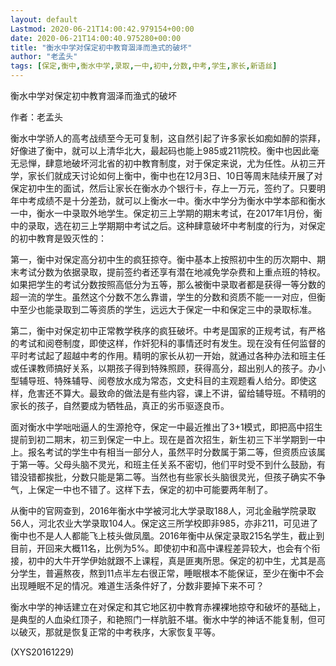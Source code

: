 ```yaml
---
layout: default
Lastmod: 2020-06-21T14:00:42.979154+00:00
date: 2020-06-21T14:00:40.975280+00:00
title: "衡水中学对保定初中教育涸泽而渔式的破坏"
author: "老孟头"
tags: [保定,衡中,衡水中学,录取,一中,初中,分数,中考,学生,家长,新语丝]
---
```


衡水中学对保定初中教育涸泽而渔式的破坏

作者：老孟头

衡水中学骄人的高考战绩至今无可复制，这自然引起了许多家长如痴如醉的崇拜，好像进了衡中，就可以上清华北大，最起码也能上985或211院校。衡中也因此毫无忌惮，肆意地破坏河北省的初中教育制度，对于保定来说，尤为任性。从初三开学，家长们就成天讨论如何上衡中，衡中也在12月3日、10日等周末陆续开展了对保定初中生的面试，然后让家长在衡水办个银行卡，存上一万元，签约了。只要明年中考成绩不是十分差劲，就可以上衡水一中。衡水中学分为衡水中学本部和衡水一中，衡水一中录取外地学生。保定初三上学期的期末考试，在2017年1月份，衡中的录取，选在初三上学期期中考试之后。这种肆意破坏中考制度的行为，对保定的初中教育是毁灭性的：

第一，衡中对保定高分初中生的疯狂掠夺。衡中基本上按照初中生的历次期中、期末考试分数为依据录取，提前签约者还享有潜在地减免学杂费和上重点班的特权。如果把学生的考试分数按照高低分为五等，那么被衡中录取者都是获得一等分数的超一流的学生。虽然这个分数不怎么靠谱，学生的分数和资质不能一一对应，但衡中至少也能录取到二等资质的学生，远远大于保定一中和保定三中的录取标准。

第二，衡中对保定初中正常教学秩序的疯狂破坏。中考是国家的正规考试，有严格的考试和阅卷制度，即使这样，作奸犯科的事情还时有发生。现在没有任何监督的平时考试起了超越中考的作用。精明的家长从初一开始，就通过各种办法和班主任或任课教师搞好关系，以期孩子得到特殊照顾，获得高分，超出别人的孩子。办小型辅导班、特殊辅导、阅卷放水成为常态，文史科目的主观题看人给分。即使这样，危害还不算大。最致命的做法是有些内容，课上不讲，留给辅导班。不精明的家长的孩子，自然要成为牺牲品，真正的劣币驱逐良币。

面对衡水中学咄咄逼人的生源抢夺，保定一中最近推出了3+1模式，即把高中招生提前到初二期末，初三到保定一中上。现在是首次招生，新生初三下半学期到一中上。报名考试的学生中有相当一部分人，虽然平时分数属于第二等，但资质应该属于第一等。父母头脑不灵光，和班主任关系不密切，他们平时受不到什么鼓励，有错没错都挨批，分数只能是第二等。当然也有些家长头脑很灵光，但孩子确实不争气，上保定一中也不错了。这样下去，保定的初中可能要两年制了。

从衡中的官网查到，2016年衡水中学被河北大学录取188人，河北金融学院录取56人，河北农业大学录取104人。保定这三所学校即非985，亦非211，可见进了衡中也不是人人都能飞上枝头做凤凰。2016年衡中从保定录取215名学生，截止到目前，开回来大概11名，比例为5%。即使初中和高中课程差异较大，也会有个衔接，初中的大牛开学伊始就跟不上课程，真是匪夷所思。保定的初中生，尤其是高分学生，普遍熬夜，熬到11点半左右很正常，睡眠根本不能保证，至少在衡中不会出现睡眠不足的情况。难道生活条件好了，分数非要掉下来不可？

衡水中学的神话建立在对保定和其它地区初中教育赤裸裸地掠夺和破坏的基础上，是典型的人血染红顶子，和艳照门一样肮脏不堪。衡水中学的神话不能复制，但可以破灭，那就是恢复正常的中考秩序，大家恢复平等。

(XYS20161229)


